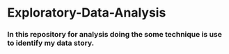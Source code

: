 # Exploratory-Data-Analysis
### In this repository for analysis doing the some technique is use to identify my data story.
